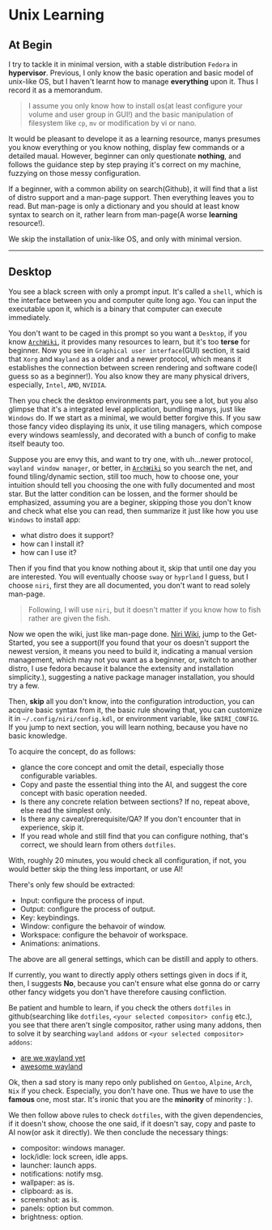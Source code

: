 # Unix Learning

## At Begin

I try to tackle it in minimal version, with a stable distribution `Fedora` in **hypervisor**. Previous, I only know the basic operation and basic model of unix-like OS, but I haven't learnt how to manage **everything** upon it. Thus I record it as a memorandum.

> I assume you only know how to install os(at least configure your volume and user group in GUI!) and the basic manipulation of filesystem like `cp`, `mv` or modification by vi or nano.

It would be pleasant to develope it as a learning resource, manys presumes you know everything or you know nothing, display few commands or a detailed maual. However, beginner can only questionate **nothing**, and follows the guidance step by step praying it's correct on my machine, fuzzying on those messy configuration.

If a beginner, with a common ability on search(Github), it will find that a list of distro support and a man-page support. Then everything leaves you to read. But man-page is only a dictionary and you should at least know syntax to search on it, rather learn from man-page(A worse **learning** resource!).

We skip the installation of unix-like OS, and only with minimal version.

---

## Desktop

You see a black screen with only a prompt input. It's called a `shell`, which is the interface between you and computer quite long ago. You can input the executable upon it, which is a binary that computer can execute immediately.

You don't want to be caged in this prompt so you want a `Desktop`, if you know [`ArchWiki`](https://wiki.archlinux.org/title/General_recommendations#Booting), it provides many resources to learn, but it's too **terse** for beginner. Now you see in `Graphical user interface`(GUI) section, it said that `Xorg` and `Wayland` as a older and a newer protocol, which means it establishes the connection between screen rendering and software code(I guess so as a beginner!). You also know they are many physical drivers, especially, `Intel`, `AMD`, `NVIDIA`.

Then you check the desktop environments part, you see a lot, but you also glimpse that it's a integrated level application, bundling manys, just like `Windows` do. If we start as a minimal, we would better forgive this. If you
saw those fancy video displaying its unix, it use tiling managers, which compose every windows seamlessly, and decorated with a bunch of config to make itself beauty too.

Suppose you are envy this, and want to try one, with uh...newer protocol, `wayland window manager`, or better, in [`ArchWiki`](https://wiki.archlinux.org/title/Wayland) so you search the net, and found tiling/dynamic section, still too much, how to choose one, your intuition should tell you choosing the one with fully documented and most star. But the latter condition can be lossen, and the former should be emphasized, assuming you are a beginer, skipping those you don't know and check what else you can read, then summarize it just like how you use `Windows` to install app:

- what distro does it support?
- how can I install it?
- how can I use it?

Then if you find that you know nothing about it, skip that until one day you are interested. You will eventually choose `sway` or `hyprland` I guess, but I choose `niri`, first they are all documented, you don't want to read solely man-page.

> Following, I will use `niri`, but it doesn't matter if you know how to fish rather are given the fish.

Now we open the wiki, just like man-page done. [Niri Wiki](https://github.com/YaLTeR/niri/wiki), jump to the Get-Started, you see a support(If you found that your os doesn't support the newest version, it means you need to build it, indicating a manual version management, which may not you want as a beginner, or, switch to another distro, I use fedora because it balance the extensity and installation simplicity.), suggesting a native package manager installation, you should try a few.

Then, **skip** all you don't know, into the configuration introduction, you can acquire basic syntax from it, the basic rule showing that, you can customize it in `~/.config/niri/config.kdl`, or environment variable, like `$NIRI_CONFIG`. If you jump to next section, you will learn nothing, because you have no basic knowledge.

To acquire the concept, do as follows:

- glance the core concept and omit the detail, especially those configurable variables.
- Copy and paste the essential thing into the AI, and suggest the core concept with basic operation needed.
- Is there any concrete relation between sections? If no, repeat above, else read the simplest only.
- Is there any caveat/prerequisite/QA? If you don't encounter that in experience, skip it.
- If you read whole and still find that you can configure nothing, that's correct, we should learn from others `dotfiles`.

With, roughly 20 minutes, you would check all configuration, if not, you would better skip the thing less important, or use AI!

There's only few should be extracted:

- Input: configure the process of input.
- Output: configure the process of output.
- Key: keybindings.
- Window: configure the behavoir of window.
- Workspace: configure the behavoir of workspace.
- Animations: animations.

The above are all general settings, which can be distill and apply to others.

If currently, you want to directly apply others settings given in docs if it, then, I suggests **No**, because you can't ensure what else gonna do or carry other fancy widgets you don't have therefore causing confliction.

Be patient and humble to learn, if you check the others `dotfiles` in github(searching like `dotfiles`, `<your selected compositor> config` etc.), you see that there aren't single compositor, rather using many addons, then to solve it by searching `wayland addons` or `<your selected compositor> addons`:

- [are we wayland yet](https://arewewaylandyet.com)
- [awesome wayland](https://github.com/rcalixte/awesome-wayland)

Ok, then a sad story is many repo only published on `Gentoo`, `Alpine`, `Arch`, `Nix` if you check. Especially, you don't have one. Thus we have to use the **famous** one, most star. It's ironic that you are the **minority** of minority : ).

We then follow above rules to check `dotfiles`, with the given dependencies, if it doesn't show, choose the one said, if it doesn't say, copy and paste to AI now(or ask it directly). We then conclude the necessary things:

- compositor: windows manager.
- lock/idle: lock screen, idle apps.
- launcher: launch apps.
- notifications: notify msg.
- wallpaper: as is.
- clipboard: as is.
- screenshot: as is.
- panels: option but common.
- brightness: option.